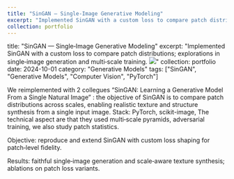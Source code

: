 ```yaml
---
title: "SinGAN — Single‑Image Generative Modeling"
excerpt: "Implemented SinGAN with a custom loss to compare patch distributions; explorations in single‑image generation and multi‑scale training.<img src='/images/portfolio/singan.png'>"
collection: portfolio
---
```



title: "SinGAN — Single‑Image Generative Modeling"
excerpt: "Implemented SinGAN with a custom loss to compare patch distributions; explorations in single‑image generation and multi‑scale training.
<img src='/images/portfolio/image041.jpg'>"
collection: portfolio
date: 2024-10-01
category: "Generative Models"
tags: ["SinGAN", "Generative Models", "Computer Vision", "PyTorch"]

We reimplemented with 2 collegues “SinGAN: Learning a Generative Model From a Single Natural Image” : the objective of SinGAN is to compare patch distributions across scales, enabling realistic texture and structure synthesis from a single input image.
Stack: PyTorch, scikit-image, 
The technical aspect are that they used multi‑scale pyramids, adversarial training, we also study patch statistics.

Objective: reproduce and extend SinGAN with custom loss shaping for patch‑level fidelity.

Results: faithful single‑image generation and scale‑aware texture synthesis; ablations on patch loss variants.
